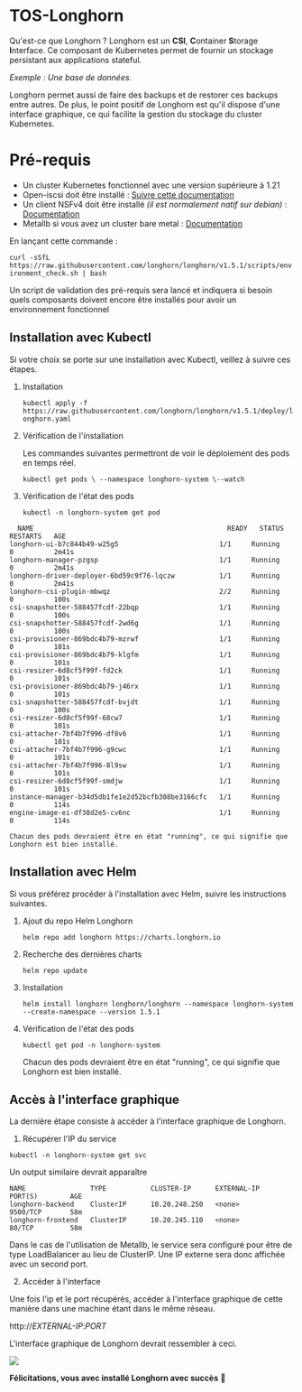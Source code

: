 # TOS-Longhorn

Qu'est-ce que Longhorn ? Longhorn est un **CSI**, **C**ontainer **S**torage **I**nterface. Ce composant de Kubernetes permet de fournir un stockage persistant aux applications stateful. 

*Exemple : Une base de données.*

Longhorn permet aussi de faire des backups et de restorer ces backups entre autres.
De plus, le point positif de Longhorn est  qu'il dispose d'une interface graphique, ce qui facilite la gestion du stockage du cluster Kubernetes.


# Pré-requis

 - Un cluster Kubernetes fonctionnel avec une version supérieure à 1.21
 - Open-iscsi doit être installé  : [Suivre cette documentation](https://longhorn.io/docs/1.5.1/deploy/install/#installing-open-iscsi)
 - Un client NSFv4 doit être installé *(il est normalement natif sur debian)* : [Documentation](https://longhorn.io/docs/1.5.1/deploy/install/#installing-nfsv4-client)
 - Metallb si vous avez un cluster bare metal : [Documentation](https://metallb.universe.tf/installation/)
 
 En lançant cette commande : 
 
 `curl -sSfL https://raw.githubusercontent.com/longhorn/longhorn/v1.5.1/scripts/environment_check.sh | bash`
 
 Un script de validation des pré-requis sera lancé et indiquera si besoin quels composants doivent encore être installés pour avoir un environnement fonctionnel


## Installation avec Kubectl

Si votre choix se porte sur une installation avec Kubectl, veillez à suivre ces étapes.

 1. Installation

    `kubectl apply -f https://raw.githubusercontent.com/longhorn/longhorn/v1.5.1/deploy/longhorn.yaml`

 2. Vérification de l'installation

	  Les commandes suivantes permettront de voir le déploiement des pods en temps réel.

    `kubectl get pods \
--namespace longhorn-system \--watch`

 3. Vérification de l'état des pods 

     `kubectl -n longhorn-system get pod`

```shell
  NAME                                                READY   STATUS    RESTARTS   AGE
longhorn-ui-b7c844b49-w25g5                         1/1     Running   0          2m41s
longhorn-manager-pzgsp                              1/1     Running   0          2m41s
longhorn-driver-deployer-6bd59c9f76-lqczw           1/1     Running   0          2m41s
longhorn-csi-plugin-mbwqz                           2/2     Running   0          100s
csi-snapshotter-588457fcdf-22bqp                    1/1     Running   0          100s
csi-snapshotter-588457fcdf-2wd6g                    1/1     Running   0          100s
csi-provisioner-869bdc4b79-mzrwf                    1/1     Running   0          101s
csi-provisioner-869bdc4b79-klgfm                    1/1     Running   0          101s
csi-resizer-6d8cf5f99f-fd2ck                        1/1     Running   0          101s
csi-provisioner-869bdc4b79-j46rx                    1/1     Running   0          101s
csi-snapshotter-588457fcdf-bvjdt                    1/1     Running   0          100s
csi-resizer-6d8cf5f99f-68cw7                        1/1     Running   0          101s
csi-attacher-7bf4b7f996-df8v6                       1/1     Running   0          101s
csi-attacher-7bf4b7f996-g9cwc                       1/1     Running   0          101s
csi-attacher-7bf4b7f996-8l9sw                       1/1     Running   0          101s
csi-resizer-6d8cf5f99f-smdjw                        1/1     Running   0          101s
instance-manager-b34d5db1fe1e2d52bcfb308be3166cfc   1/1     Running   0          114s
engine-image-ei-df38d2e5-cv6nc                      1/1     Running   0          114s
```

	Chacun des pods devraient être en état "running", ce qui signifie que Longhorn est bien installé.

## Installation avec Helm

Si vous préférez procéder à l'installation avec Helm, suivre les instructions suivantes.

 1. Ajout du repo Helm Longhorn

    `helm repo add longhorn https://charts.longhorn.io`

 2. Recherche des dernières charts

	   `helm repo update`

 3. Installation

	`helm install longhorn longhorn/longhorn --namespace longhorn-system --create-namespace --version 1.5.1`

 4. Vérification de l'état des pods



	  `kubectl get pod -n longhorn-system`

	

	Chacun des pods devraient être en état "running", ce qui signifie que Longhorn est bien installé.




## Accès à l'interface graphique

 La dernière étape consiste à accéder à l'interface graphique de Longhorn.

 1. Récupérer l'IP du service

`kubectl -n longhorn-system get svc`

Un output similaire devrait apparaître

```shell
NAME                TYPE           CLUSTER-IP      EXTERNAL-IP      PORT(S)        AGE
longhorn-backend    ClusterIP      10.20.248.250   <none>           9500/TCP       58m
longhorn-frontend   ClusterIP      10.20.245.110   <none>           80/TCP         58m
```

Dans le cas de l'utilisation de Metallb, le service sera configuré pour être de type LoadBalancer au lieu de ClusterIP.
Une IP externe sera donc affichée avec un second port.

2. Accéder à l'interface

Une fois l'ip et le port récupérés, accéder à l'interface graphique de cette manière dans une machine étant dans le même réseau.

http://*EXTERNAL-IP*:*PORT*

L'interface graphique de Longhorn devrait ressembler à ceci.

![](https://longhorn.io/img/screenshots/getting-started/longhorn-ui.png)

**Félicitations, vous avec installé Longhorn avec succès**  🥳
